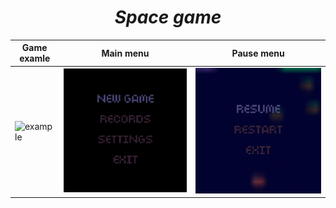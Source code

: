 <div align='center'>
  
# ***Space game***
  
</div>

| Game examle                                 | Main menu                                     | Pause menu                                      |
| ------------------------------------------- | --------------------------------------------- | ----------------------------------------------- |
| ![example](game/assets/samples/sample1.gif) | ![mainmunu](game/assets/samples/mainmenu.png) | ![pausemunu](game/assets/samples/pausemenu.png) |


